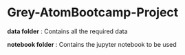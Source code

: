 # Grey-AtomBootcamp-Project

**data folder** : Contains all the required data

  **notebook folder** : Contains the jupyter notebook to be used
